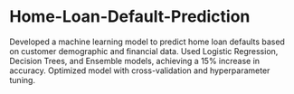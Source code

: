 # Home-Loan-Default-Prediction
Developed a machine learning model to predict home loan defaults based on customer demographic and financial data. Used Logistic Regression, Decision Trees, and Ensemble models, achieving a 15% increase in accuracy. Optimized model with cross-validation and hyperparameter tuning.
